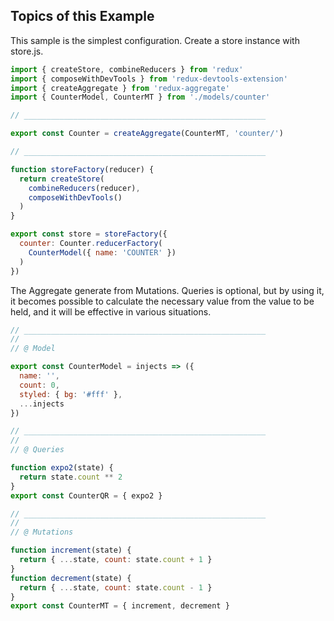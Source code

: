 ## Topics of this Example

This sample is the simplest configuration. Create a store instance with store.js.

```javascript
import { createStore, combineReducers } from 'redux'
import { composeWithDevTools } from 'redux-devtools-extension'
import { createAggregate } from 'redux-aggregate'
import { CounterModel, CounterMT } from './models/counter'

// ______________________________________________________

export const Counter = createAggregate(CounterMT, 'counter/')

// ______________________________________________________

function storeFactory(reducer) {
  return createStore(
    combineReducers(reducer),
    composeWithDevTools()
  )
}

export const store = storeFactory({
  counter: Counter.reducerFactory(
    CounterModel({ name: 'COUNTER' })
  )
})

```

The Aggregate generate from Mutations. Queries is optional, but by using it,
it becomes possible to calculate the necessary value from the value to be held,
and it will be effective in various situations.

```javascript
// ______________________________________________________
//
// @ Model

export const CounterModel = injects => ({
  name: '',
  count: 0,
  styled: { bg: '#fff' },
  ...injects
})

// ______________________________________________________
//
// @ Queries

function expo2(state) {
  return state.count ** 2
}
export const CounterQR = { expo2 }

// ______________________________________________________
//
// @ Mutations

function increment(state) {
  return { ...state, count: state.count + 1 }
}
function decrement(state) {
  return { ...state, count: state.count - 1 }
}
export const CounterMT = { increment, decrement }

```